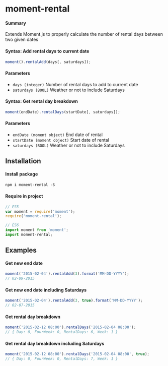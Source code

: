 # moment-rental

#### Summary
Extends Moment.js to properly calculate the number of rental days between two given dates


#### Syntax: Add rental days to current date
```js
moment().rentalAdd(days[, saturdays]);
```
#### Parameters
- `days (integer)` Number of rental days to add to current date
- `saturdays (BOOL)` Weather or not to include Saturdays


#### Syntax: Get rental day breakdown
```js
moment(endDate).rentalDays(startDate[, saturdays]);
```
#### Parameters
- `endDate (moment object)` End date of rental
- `startDate (moment object)` Start date of rental
- `saturdays (BOOL)` Weather or not to include Saturdays


## Installation

#### Install package
```js
npm i moment-rental -S
```
#### Require in project
```js
// ES5
var moment = require('moment');
require('moment-rental');

// ES6
import moment from 'moment';
import moment-rental;
```

## Examples

#### Get new end date
```js
moment('2015-02-04').rentalAdd(3).format('MM-DD-YYYY');
// 02-09-2015
```
#### Get new end date including Saturdays
```js
moment('2015-02-04').rentalAdd(3, true).format('MM-DD-YYYY');
// 02-07-2015
```
#### Get rental day breakdown
```js
moment('2015-02-12 08:00').rentalDays('2015-02-04 08:00');
// { Day: 0, FourWeek: 0, RentalDays: 6, Week: 1 }
```
#### Get rental day breakdown including Saturdays
```js
moment('2015-02-12 08:00').rentalDays('2015-02-04 08:00', true);
// { Day: 0, FourWeek: 0, RentalDays: 7, Week: 1 }
```

